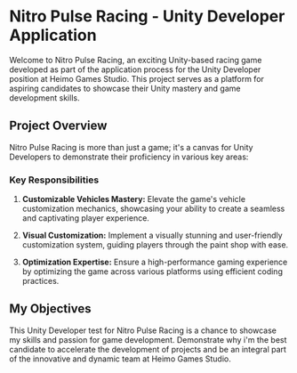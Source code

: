 # Nitro Pulse Racing - Unity Developer Application

Welcome to Nitro Pulse Racing, an exciting Unity-based racing game developed as part of the application process for the Unity Developer position at Heimo Games Studio. This project serves as a platform for aspiring candidates to showcase their Unity mastery and game development skills.

## Project Overview

Nitro Pulse Racing is more than just a game; it's a canvas for Unity Developers to demonstrate their proficiency in various key areas:

### Key Responsibilities

1. **Customizable Vehicles Mastery:** Elevate the game's vehicle customization mechanics, showcasing your ability to create a seamless and captivating player experience.

2. **Visual Customization:** Implement a visually stunning and user-friendly customization system, guiding players through the paint shop with ease.

3. **Optimization Expertise:** Ensure a high-performance gaming experience by optimizing the game across various platforms using efficient coding practices.

## My Objectives

This Unity Developer test for Nitro Pulse Racing is a chance to showcase my skills and passion for game development. Demonstrate why i'm the best candidate to accelerate the development of projects and be an integral part of the innovative and dynamic team at Heimo Games Studio.

